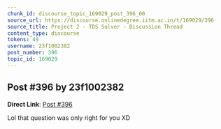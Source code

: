 ```yaml
---
chunk_id: discourse_topic_169029_post_396_00
source_url: https://discourse.onlinedegree.iitm.ac.in/t/169029/396
source_title: Project 2 - TDS Solver - Discussion Thread
content_type: discourse
tokens: 49
username: 23f1002382
post_number: 396
topic_id: 169029
---
```


## Post #396 by 23f1002382

**Direct Link**: [Post #396](https://discourse.onlinedegree.iitm.ac.in/t/169029/396)

Lol that question was only right for you XD
